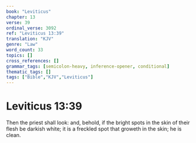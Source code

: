 ```yaml
---
book: "Leviticus"
chapter: 13
verse: 39
ordinal_verse: 3092
ref: "Leviticus 13:39"
translation: "KJV"
genre: "Law"
word_count: 33
topics: []
cross_references: []
grammar_tags: [semicolon-heavy, inference-opener, conditional]
thematic_tags: []
tags: ["Bible","KJV","Leviticus"]
---
```


# Leviticus 13:39

Then the priest shall look: and, behold, if the bright spots in the skin of their flesh be darkish white; it is a freckled spot that groweth in the skin; he is clean.
